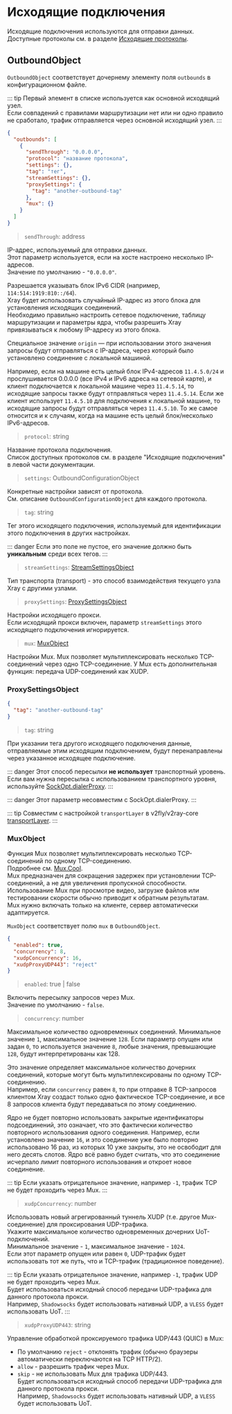 # Исходящие подключения

Исходящие подключения используются для отправки данных. Доступные протоколы см. в разделе [Исходящие протоколы](./outbounds/).

## OutboundObject

`OutboundObject` соответствует дочернему элементу поля `outbounds` в конфигурационном файле.

::: tip
Первый элемент в списке используется как основной исходящий узел.  
Если совпадений с правилами маршрутизации нет или ни одно правило не сработало, трафик отправляется через основной исходящий узел.
:::

```json
{
  "outbounds": [
    {
      "sendThrough": "0.0.0.0",
      "protocol": "название протокола",
      "settings": {},
      "tag": "тег",
      "streamSettings": {},
      "proxySettings": {
        "tag": "another-outbound-tag"
      },
      "mux": {}
    }
  ]
}
```

> `sendThrough`: address

IP-адрес, используемый для отправки данных.  
Этот параметр используется, если на хосте настроено несколько IP-адресов.  
Значение по умолчанию - `"0.0.0.0"`.

Разрешается указывать блок IPv6 CIDR (например, `114:514:1919:810::/64`).  
Xray будет использовать случайный IP-адрес из этого блока для установления исходящих соединений.  
Необходимо правильно настроить сетевое подключение, таблицу маршрутизации и параметры ядра, чтобы разрешить Xray привязываться к любому IP-адресу из этого блока.

Специальное значение `origin` — при использовании этого значения запросы будут отправляться с IP-адреса, через который было установлено соединение с локальной машиной.

Например, если на машине есть целый блок IPv4-адресов `11.4.5.0/24` и прослушивается 0.0.0.0 (все IPv4 и IPv6 адреса на сетевой карте), и клиент подключается к локальной машине через `11.4.5.14`, то исходящие запросы также будут отправляться через `11.4.5.14`. Если же клиент использует `11.4.5.10` для подключения к локальной машине, то исходящие запросы будут отправляться через `11.4.5.10`. То же самое относится и к случаям, когда на машине есть целый блок/несколько IPv6-адресов.

> `protocol`: string

Название протокола подключения.  
Список доступных протоколов см. в разделе "Исходящие подключения" в левой части документации.

> `settings`: OutboundConfigurationObject

Конкретные настройки зависят от протокола.  
См. описание `OutboundConfigurationObject` для каждого протокола.

> `tag`: string

Тег этого исходящего подключения, используемый для идентификации этого подключения в других настройках.

::: danger
Если это поле не пустое, его значение должно быть **уникальным** среди всех тегов.
:::

> `streamSettings`: [StreamSettingsObject](./transport.md#streamsettingsobject)

Тип транспорта (transport) - это способ взаимодействия текущего узла Xray с другими узлами.

> `proxySettings`: [ProxySettingsObject](#proxysettingsobject)

Настройки исходящего прокси.  
Если исходящий прокси включен, параметр `streamSettings` этого исходящего подключения игнорируется.

> `mux`: [MuxObject](#muxobject)

Настройки Mux. Mux позволяет мультиплексировать несколько TCP-соединений через одно TCP-соединение. У Mux есть дополнительная функция: передача UDP-соединений как XUDP.

### ProxySettingsObject

```json
{
  "tag": "another-outbound-tag"
}
```

> `tag`: string

При указании тега другого исходящего подключения данные, отправляемые этим исходящим подключением, будут перенаправлены через указанное исходящее подключение.

::: danger
Этот способ пересылки **не использует** транспортный уровень.  
Если вам нужна пересылка с использованием транспортного уровня, используйте [SockOpt.dialerProxy](./transport.md#sockoptobject).
:::

::: danger
Этот параметр несовместим с SockOpt.dialerProxy.
:::

::: tip
Совместим с настройкой `transportLayer` в v2fly/v2ray-core [transportLayer](https://www.v2fly.org/config/outbounds.html#proxysettingsobject).
:::

### MuxObject

Функция Mux позволяет мультиплексировать несколько TCP-соединений по одному TCP-соединению.  
Подробнее см. [Mux.Cool](../../development/protocols/muxcool).  
Mux предназначен для сокращения задержек при установлении TCP-соединений, а не для увеличения пропускной способности.  
Использование Mux при просмотре видео, загрузке файлов или тестировании скорости обычно приводит к обратным результатам.  
Mux нужно включать только на клиенте, сервер автоматически адаптируется.

`MuxObject` соответствует полю `mux` в `OutboundObject`.

```json
{
  "enabled": true,
  "concurrency": 8,
  "xudpConcurrency": 16,
  "xudpProxyUDP443": "reject"
}
```

> `enabled`: true | false

Включить пересылку запросов через Mux.  
Значение по умолчанию - `false`.

> `concurrency`: number

Максимальное количество одновременных соединений. Минимальное значение `1`, максимальное значение `128`. Если параметр опущен или задан `0`, то используется значение `8`, любые значения, превышающие `128`, будут интерпретированы как 128.

Это значение определяет максимальное количество дочерних соединений, которые могут быть мультиплексированы по одному TCP-соединению.  
Например, если `concurrency` равен `8`, то при отправке 8 TCP-запросов клиентом Xray создаст только одно фактическое TCP-соединение, и все 8 запросов клиента будут передаваться по этому соединению.

Ядро не будет повторно использовать закрытые идентификаторы подсоединений, это означает, что это фактически количество повторного использования одного соединения. Например, если установлено значение `16`, и это соединение уже было повторно использовано 16 раз, из которых 10 уже закрыты, это не освободит для него десять слотов. Ядро всё равно будет считать, что это соединение исчерпало лимит повторного использования и откроет новое соединение.

::: tip
Если указать отрицательное значение, например `-1`, трафик TCP не будет проходить через Mux.
:::

> `xudpConcurrency`: number

Использовать новый агрегированный туннель XUDP (т.е. другое Mux-соединение) для проксирования UDP-трафика.  
Укажите максимальное количество одновременных дочерних UoT-подключений.  
Минимальное значение - `1`, максимальное значение - `1024`.  
Если этот параметр опущен или равен `0`, UDP-трафик будет использовать тот же путь, что и TCP-трафик (традиционное поведение).

::: tip
Если указать отрицательное значение, например `-1`, трафик UDP не будет проходить через Mux.  
Будет использоваться исходный способ передачи UDP-трафика для данного протокола прокси.  
Например, `Shadowsocks` будет использовать нативный UDP, а `VLESS` будет использовать UoT.
:::

> `xudpProxyUDP443`: string

Управление обработкой проксируемого трафика UDP/443 (QUIC) в Mux:

- По умолчанию `reject` - отклонять трафик (обычно браузеры автоматически переключаются на TCP HTTP/2).
- `allow` - разрешить трафик через Mux.
- `skip` - не использовать Mux для трафика UDP/443.  
   Будет использоваться исходный способ передачи UDP-трафика для данного протокола прокси.  
   Например, `Shadowsocks` будет использовать нативный UDP, а `VLESS` будет использовать UoT.
